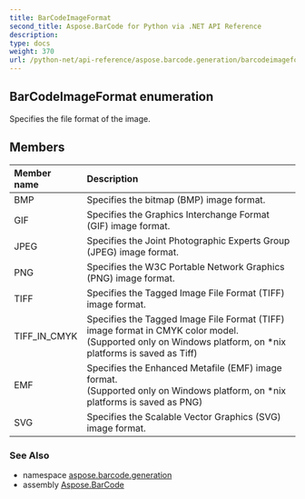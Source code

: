 ```yaml
---
title: BarCodeImageFormat
second_title: Aspose.BarCode for Python via .NET API Reference
description: 
type: docs
weight: 370
url: /python-net/api-reference/aspose.barcode.generation/barcodeimageformat/
---
```


## BarCodeImageFormat enumeration

Specifies the file format of the image.

## Members
| Member name | Description |
| :- | :- |
|BMP|Specifies the bitmap (BMP) image format.|
|GIF|Specifies the Graphics Interchange Format (GIF) image format.|
|JPEG|Specifies the Joint Photographic Experts Group (JPEG) image format.|
|PNG|Specifies the W3C Portable Network Graphics (PNG) image format.|
|TIFF|Specifies the Tagged Image File Format (TIFF) image format.|
|TIFF_IN_CMYK|Specifies the Tagged Image File Format (TIFF) image format in CMYK color model. <br/>            (Supported only on Windows platform, on *nix platforms is saved as Tiff)|
|EMF|Specifies the Enhanced Metafile (EMF) image format.<br/>            (Supported only on Windows platform, on *nix platforms is saved as PNG)|
|SVG|Specifies the Scalable Vector Graphics (SVG) image format.|

### See Also

* namespace [aspose.barcode.generation](/barcode/python-net/api-reference/aspose.barcode.generation/)
* assembly [Aspose.BarCode](/barcode/python-net/api-reference/)

